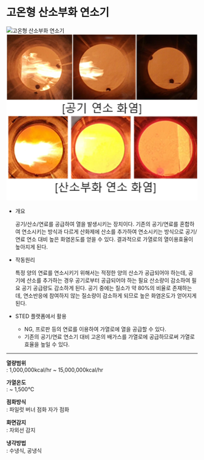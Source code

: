 # 고온형 산소부화 연소기

![고온형 산소부화 연소기](https://cdn.imweb.me/thumbnail/20180118/5a6061391ea71.jpg)
![고온형 산소부화 연소기](./cmb-oxht-01.png)

- 개요

  공기/산소/연료를 공급하여 열을 발생시키는 장치이다. 기존의 공기/연료를 혼합하여 연소시키는 방식과 다르게 산화제에 산소를 추가하여 연소시키는 방식으로 공기/연료 연소 대비 높은 화염온도를 얻을 수 있다. 결과적으로 가열로의 열이용효율이 높아지게 된다.

- 작동원리

  특정 양의 연료를 연소시키기 위해서는 적정한 양의 산소가 공급되어야 하는데, 공기에 산소를 추가하는 경우 공기로부터 공급되어야 하는 필요 산소량이 감소하여 필요 공기 공급량도 감소하게 된다. 공기 중에는 질소가 약 80%의 비율로 존재하는데, 연소반응에 참여하지 않는 질소량이 감소하게 되므로 높은 화염온도가 얻어지게 된다.

- STED 플랫폼에서 활용
  - NG, 프로판 등의 연료를 이용하여 가열로에 열을 공급할 수 있다.
  - 기존의 공기/연료 연소기 대비 고온의 배가스를 가열로에 공급하므로써 가열로 효율을 높일 수 있다.

---

**열량범위**  
: 1,000,000kcal/hr ~ 15,000,000kcal/hr

**가열온도**  
: ~ 1,500℃

**점화방식**  
: 파일럿 버너 점화 자가 점화

**화면감지**  
: 자외선 감지

**냉각방법**  
: 수냉식, 공냉식
